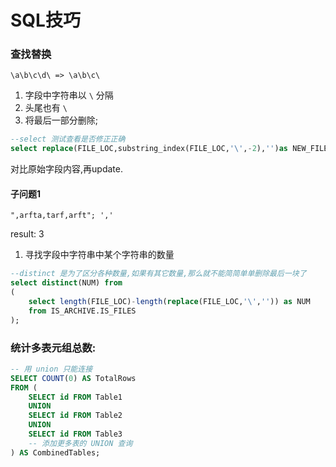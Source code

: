 # SQL技巧

### 查找替换

`\a\b\c\d\ => \a\b\c\`

1. 字段中字符串以 `\` 分隔
2. 头尾也有 `\`
3. 将最后一部分删除;

```sql
--select 测试查看是否修正正确
select replace(FILE_LOC,substring_index(FILE_LOC,'\',-2),'')as NEW_FILE_LOC from car.file;
```

对比原始字段内容,再update.

#### 子问题1

`",arfta,tarf,arft"; ','`

result: 3

1. 寻找字段中字符串中某个字符串的数量

```sql
--distinct 是为了区分各种数量,如果有其它数量,那么就不能简简单单删除最后一块了
select distinct(NUM) from
(
    select length(FILE_LOC)-length(replace(FILE_LOC,'\','')) as NUM
    from IS_ARCHIVE.IS_FILES
);
```

### 统计多表元组总数:

```sql
-- 用 union 只能连接
SELECT COUNT(0) AS TotalRows
FROM (
    SELECT id FROM Table1
    UNION
    SELECT id FROM Table2
    UNION
    SELECT id FROM Table3
    -- 添加更多表的 UNION 查询
) AS CombinedTables;
```